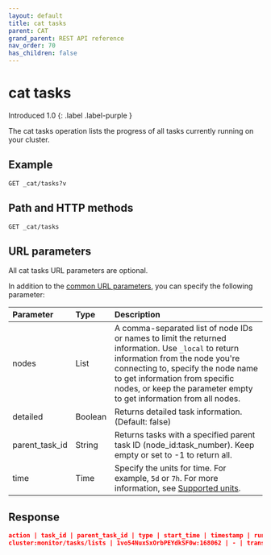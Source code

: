 ```yaml
---
layout: default
title: cat tasks
parent: CAT
grand_parent: REST API reference
nav_order: 70
has_children: false
---
```


# cat tasks
Introduced 1.0
{: .label .label-purple }

The cat tasks operation lists the progress of all tasks currently running on your cluster.

## Example

```
GET _cat/tasks?v
```

## Path and HTTP methods

```
GET _cat/tasks
```

## URL parameters

All cat tasks URL parameters are optional.

In addition to the [common URL parameters]({{site.url}}{{site.baseurl}}/opensearch/rest-api/cat/index#common-url-parameters), you can specify the following parameter:

Parameter | Type | Description
:--- | :--- | :---
nodes | List | A comma-separated list of node IDs or names to limit the returned information. Use `_local` to return information from the node you're connecting to, specify the node name to get information from specific nodes, or keep the parameter empty to get information from all nodes.
detailed | Boolean | Returns detailed task information. (Default: false)
parent_task_id | String | Returns tasks with a specified parent task ID (node_id:task_number). Keep empty or set to -1 to return all.
time | Time | Specify the units for time. For example, `5d` or `7h`. For more information, see [Supported units]({{site.url}}{{site.baseurl}}/opensearch/units/).


## Response

```json
action | task_id | parent_task_id | type | start_time | timestamp | running_time | ip | node
cluster:monitor/tasks/lists | 1vo54NuxSxOrbPEYdkSF0w:168062 | - | transport | 1624337809471 | 04:56:49 | 489.5ms | 172.18.0.4 | odfe-node1     
```
